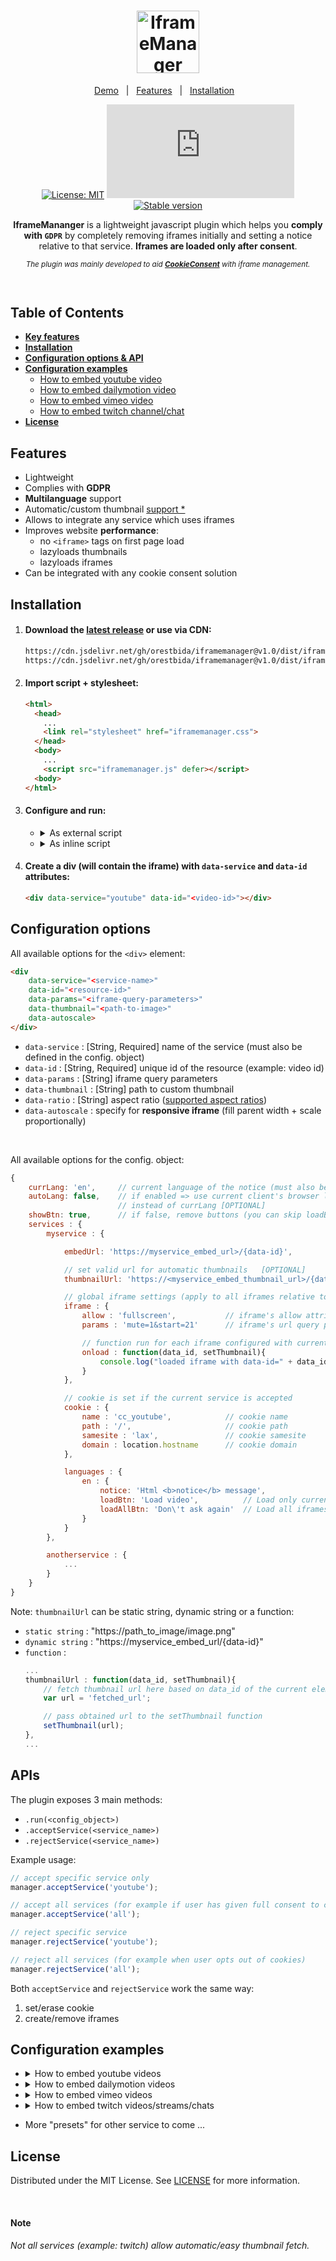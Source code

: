 <h1 align="center">
  <img src="./demo/assets/iframemanager_logo.svg" height="100px" alt="IframeManager Logo" />
</h1>

<div align="center">

[Demo](https://orestbida.com/demo-projects/iframemanager/demo1/)&nbsp;&nbsp;&nbsp;|&nbsp;&nbsp;&nbsp;[Features](#features)&nbsp;&nbsp;&nbsp;|&nbsp;&nbsp;&nbsp;[Installation](#installation)&nbsp;&nbsp;&nbsp;

[![License: MIT](https://img.shields.io/badge/License-MIT-green.svg)](https://opensource.org/licenses/MIT)
![Size](https://img.shields.io/github/size/orestbida/iframemanager/dist/iframemanager.js)
[![Stable version](https://img.shields.io/github/v/release/orestbida/iframemanager)](https://github.com/orestbida/iframemanager/releases)
</div>
<div align="center">

**IframeMananger** is a lightweight javascript plugin which helps you **comply with `GDPR`** by completely removing iframes initially and setting a notice relative to that service. **Iframes are loaded only after consent**. 

<sub>
<i>

The plugin was mainly developed to aid [**CookieConsent**](https://github.com/orestbida/cookieconsent) with iframe management.
</i>
</sub>

</div>

<br>

## Table of Contents

- [**Key features**](#features)
- [**Installation**](#installation)
- [**Configuration options & API**](#configuration-options)
- [**Configuration examples**](#configuration-examples)
    - [How to embed youtube video](#configuration-examples)
    - [How to embed dailymotion video](#configuration-examples)
    - [How to embed vimeo video](#configuration-examples)
    - [How to embed twitch channel/chat](#configuration-examples)
- [**License**](#license)

## Features
- Lightweight
- Complies with **GDPR**
- **Multilanguage** support
- Automatic/custom thumbnail [support *](#note)
- Allows to integrate any service which uses iframes
- Improves website **performance**:
  - no `<iframe>` tags on first page load
  - lazyloads thumbnails
  - lazyloads iframes
- Can be integrated with any cookie consent solution

## Installation
1. #### Download the [latest release](https://github.com/orestbida/iframemanager/releases/latest) or use via CDN:

    ```bash
    https://cdn.jsdelivr.net/gh/orestbida/iframemanager@v1.0/dist/iframemanager.js
    https://cdn.jsdelivr.net/gh/orestbida/iframemanager@v1.0/dist/iframemanager.css
    ```

2. #### Import script + stylesheet:

    ```html
    <html>
      <head>
        ...
        <link rel="stylesheet" href="iframemanager.css">
      </head>
      <body>
        ...
        <script src="iframemanager.js" defer></script>
      <body>
    </html>
    ```

3. #### Configure and run:
    -   <details><summary>As external script</summary>
        <p>

        - Create a .js file (e.g. `app.js`) and import it in your html markup:
    
            ```html
            <body>
                ...
                <script src="iframemanager.js" defer></script>
                <script src="app.js" defer></script>
            <body>
            ```

        - Configure iframemanager inside `app.js`:
        
            ```javascript
            (function(){
            
                var manager = iframemanager();
                
                // Example with youtube embed
                manager.run({
                    currLang: 'en',
                    services : {
                        youtube : {
                            embedUrl: 'https://www.youtube-nocookie.com/embed/{data-id}',
                            thumbnailUrl: 'https://i3.ytimg.com/vi/{data-id}/hqdefault.jpg',
                            iframe : {
                                allow : 'accelerometer; encrypted-media; gyroscope; picture-in-picture; fullscreen;',
                            },
                            cookie : {
                                name : 'cc_youtube'
                            },
                            languages : {
                                en : {
                                    notice: 'This content is hosted by a third party. By showing the external content you accept the <a rel="noreferrer" href="https://www.youtube.com/t/terms" title="Terms and conditions" target="_blank">terms and conditions</a> of youtube.com.',
                                    loadBtn: 'Load video',
                                    loadAllBtn: 'Don\'t ask again'
                                }
                            }
                        }
                    }
                });
            })();
            ```
        </p>
        </details>
    -   <details><summary>As inline script</summary>
        <p>

        ```html
        <body>
          ...
          <script src="iframemanager.js" defer></script>

          <!-- Inline script -->
          <script>
            window.addEventListener('load', function(){
                
                var manager = iframemanager();
                
                // Example with youtube embed
                manager.run({
                    currLang: 'en',
                    services : {
                        youtube : {
                            embedUrl: 'https://www.youtube-nocookie.com/embed/{data-id}',
                            thumbnailUrl: 'https://i3.ytimg.com/vi/{data-id}/hqdefault.jpg',
                            iframe : {
                                allow : 'accelerometer; encrypted-media; gyroscope; picture-in-picture; fullscreen;',
                            },
                            cookie : {
                                name : 'cc_youtube'
                            },
                            languages : {
                                en : {
                                    notice: 'This content is hosted by a third party. By showing the external content you accept the <a rel="noreferrer" href="https://www.youtube.com/t/terms" title="Terms and conditions" target="_blank">terms and conditions</a> of youtube.com.',
                                    loadBtn: 'Load video',
                                    loadAllBtn: 'Don\'t ask again'
                                }
                            }
                        }
                    }
                });
            });
          </script>
        <body>
        ```
      </p>
    </details>

4. #### Create a div (will contain the iframe) with `data-service` and `data-id` attributes:

    ```html
    <div data-service="youtube" data-id="<video-id>"></div>
    ```

## Configuration options
All available options for  the `<div>` element:
```html
<div
    data-service="<service-name>"	
    data-id="<resource-id>"
    data-params="<iframe-query-parameters>"
    data-thumbnail="<path-to-image>" 
    data-autoscale>
</div>
```

- `data-service` :      [String, Required] name of the service (must also be defined in the config. object)
- `data-id` :           [String, Required] unique id of the resource (example: video id)
- `data-params` :       [String] iframe query parameters
- `data-thumbnail` :    [String] path to custom thumbnail
- `data-ratio` :        [String] aspect ratio ([supported aspect ratios](#aspect-ratios))
- `data-autoscale` :    specify for **responsive iframe** (fill parent width + scale proportionally)

<br>

All available options for the config. object:
```javascript
{
    currLang: 'en',     // current language of the notice (must also be defined in the "languages" object below)
    autoLang: false,    // if enabled => use current client's browser language 
                        // instead of currLang [OPTIONAL]
    showBtn: true,      // if false, remove buttons (you can skip loadBtn and loadAllBtn options)
    services : {
        myservice : {

            embedUrl: 'https://myservice_embed_url>/{data-id}',

            // set valid url for automatic thumbnails   [OPTIONAL]
            thumbnailUrl: 'https://<myservice_embed_thumbnail_url>/{data-id}',	

            // global iframe settings (apply to all iframes relative to current service) [OPTIONAL]
            iframe : {
                allow : 'fullscreen',           // iframe's allow attribute
                params : 'mute=1&start=21'      // iframe's url query parameters

                // function run for each iframe configured with current service
                onload : function(data_id, setThumbnail){
                    console.log("loaded iframe with data-id=" + data_id);
                }
            },

            // cookie is set if the current service is accepted
            cookie : {
                name : 'cc_youtube',            // cookie name
                path : '/',                     // cookie path          [OPTIONAL]
                samesite : 'lax',               // cookie samesite      [OPTIONAL]
                domain : location.hostname      // cookie domain        [OPTIONAL]
            },

            languages : {
                en : {
                    notice: 'Html <b>notice</b> message',
                    loadBtn: 'Load video',          // Load only current iframe
                    loadAllBtn: 'Don\'t ask again'  // Load all iframes configured with this service + set cookie		
                }
            }
        },

        anotherservice : {
            ...
        }
    }
}
```

Note: `thumbnailUrl` can be static string, dynamic string or a function:

- `static string` : "https://path_to_image/image.png"
- `dynamic string` : "https://myservice_embed_url/{data-id}"
- `function` :
    ```javascript
    ...
    thumbnailUrl : function(data_id, setThumbnail){
        // fetch thumbnail url here based on data_id of the current element ...
        var url = 'fetched_url';

        // pass obtained url to the setThumbnail function
        setThumbnail(url);
    },
    ...
    ```

## APIs
The plugin exposes 3 main methods:
- `.run(<config_object>)`
- `.acceptService(<service_name>)`
- `.rejectService(<service_name>)`

Example usage:

```javascript
// accept specific service only
manager.acceptService('youtube');

// accept all services (for example if user has given full consent to cookies)
manager.acceptService('all');

// reject specific service
manager.rejectService('youtube');

// reject all services (for example when user opts out of cookies)
manager.rejectService('all');
```

Both `acceptService` and `rejectService` work the same way:
1. set/erase cookie
2. create/remove iframes

## Configuration examples
-   <details><summary>How to embed youtube videos</summary>
    <p>

    ```javascript
    // Example with youtube embed
    manager.run({
        currLang: 'en',
        services : {
            youtube : {
                embedUrl: 'https://www.youtube-nocookie.com/embed/{data-id}',
                thumbnailUrl: 'https://i3.ytimg.com/vi/{data-id}/hqdefault.jpg',
                iframe : {
                    allow : 'accelerometer; encrypted-media; gyroscope; picture-in-picture; fullscreen;',
                },
                cookie : {
                    name : 'cc_youtube'
                },
                languages : {
                    en : {
                        notice: 'This content is hosted by a third party. By showing the external content you accept the <a rel="noreferrer" href="https://www.youtube.com/t/terms" title="Terms and conditions" target="_blank">terms and conditions</a> of youtube.com.',
                        loadBtn: 'Load video',
                        loadAllBtn: 'Don\'t ask again'
                    }
                }
            }
        }
    });
    ```
    </p>
    </details>
-   <details><summary>How to embed dailymotion videos</summary>
    <p>

    ```javascript
    // Example with dailymotion embed
    manager.run({
        currLang: 'en',
        services : {
            dailymotion : {
                embedUrl: 'https://www.dailymotion.com/embed/video/{data-id}',
                
                // Use dailymotion api to obtain thumbnail
                thumbnailUrl: function(id, setThumbnail){
                
                    var url = "https://api.dailymotion.com/video/" + id + "?fields=thumbnail_large_url";
                    var xhttp = new XMLHttpRequest();
                    
                    xhttp.onreadystatechange = function() {
                        if (this.readyState == 4 && this.status == 200) {
                            var src = JSON.parse(this.response).thumbnail_large_url;
                            setThumbnail(src);
                        }
                    };

                    xhttp.open("GET", url, true);
                    xhttp.send();
                },
                iframe : {
                    allow : 'accelerometer; encrypted-media; gyroscope; picture-in-picture; fullscreen;',
                },
                cookie : {						
                    name : 'cc_dailymotion'
                },
                languages : {
                    'en' : {
                        notice: 'This content is hosted by a third party. By showing the external content you accept the <a rel="noreferrer" href="https://www.dailymotion.com/legal/privacy?localization=en" title="Terms and conditions" target="_blank">terms and conditions</a> of dailymotion.com.',
                        loadBtn: 'Load video',
                        loadAllBtn: 'Don\'t ask again'
                    }
                }
            }
        }
    });
    ```
    </p>
    </details>
-   <details><summary>How to embed vimeo videos</summary>
    <p>

    ```javascript
    // Example with vimeo embed
    manager.run({
        currLang: 'en',
        services : {
            vimeo : {
                embedUrl: 'https://player.vimeo.com/video/{data-id}',

                thumbnailUrl: function(id, setThumbnail){
                
                    var url = "https://vimeo.com/api/v2/video/" + id + ".json";
                    var xhttp = new XMLHttpRequest();
                    
                    xhttp.onreadystatechange = function() {
                        if (this.readyState == 4 && this.status == 200) {
                            var src = JSON.parse(this.response)[0].thumbnail_large;
                            setThumbnail(src);
                        }
                    };

                    xhttp.open("GET", url, true);
                    xhttp.send();
                },
                iframe : {
                    allow : 'accelerometer; encrypted-media; gyroscope; picture-in-picture; fullscreen;',
                },
                cookie : {						
                    name : 'cc_vimeo'
                },
                languages : {
                    'en' : {
                        notice: 'This content is hosted by a third party. By showing the external content you accept the <a rel="noreferrer" href="https://vimeo.com/terms" title="Terms and conditions" target="_blank">terms and conditions</a> of vimeo.com.',
                        loadBtn: 'Load video',
                        loadAllBtn: 'Don\'t ask again'
                    }
                }
            }
        }
    });
    ```
    </p>
    </details>
-   <details><summary>How to embed twitch videos/streams/chats</summary>
    <p>

    ```javascript
    // Example with simple twitch stream/channel
    // IMPORTANT: replace "yourWebsite.com" with your own website
    manager.run({
        currLang: 'en',
        services : {
            twitch : {
                embedUrl: 'https://player.twitch.tv/?{data-id}&parent=localhost&parent=yourWebsite.com',
                iframe : {
                    allow : 'accelerometer; encrypted-media; gyroscope; picture-in-picture; fullscreen;',
                },
                cookie : {						
                    name : 'cc_twitch'
                },
                languages : {
                    'en' : {
                        notice: 'This content is hosted by a third party. By showing the external content you accept the <a rel="noreferrer" href="https://www.twitch.tv/p/en/legal/terms-of-service/" title="Terms and conditions" target="_blank">terms and conditions</a> of twitch.com.',
                        loadBtn: 'Load stream',
                        loadAllBtn: 'Don\'t ask again'
                    }
                }
            }
        }
    });
    ```
    </p>
    </details>
- More "presets" for other service to come ...

## License
Distributed under the MIT License. See [LICENSE](https://github.com/orestbida/iframemanager/blob/master/LICENSE) for more information.

<br>

#### Note
<i>Not all services (example: twitch) allow automatic/easy thumbnail fetch.</i>
